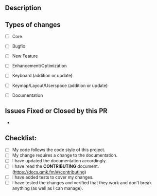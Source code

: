 <!--- Provide a general summary of your changes in the Title above -->

<!--- This template is entirely option and can be removed, but is here to help both you and us. -->
<!--- This text and anything on lines wrapped like this one will not show up in the final text. This text is to help us and you. -->

## Description
<!--- Describe your changes in detail -->

## Types of changes
<!--- What types of changes does your code introduce? Put an `x` in all the boxes that apply: -->
- [ ] Core
- [ ] Bugfix
- [ ] New Feature
- [ ] Enhancement/Optimization
- [ ] Keyboard (addition or update)
- [ ] Keymap/Layout/Userspace (addition or update)
- [ ] Documentation


## Issues Fixed or Closed by this PR

* 

## Checklist:
<!--- Go over all the following points, and put an `x` in all the boxes that apply. -->
<!--- If you're unsure about any of these, don't hesitate to ask. We're here to help! -->
- [ ] My code follows the code style of this project.
- [ ] My change requires a change to the documentation.
- [ ] I have updated the documentation accordingly.
- [ ] I have read the **CONTRIBUTING** document. (https://docs.qmk.fm/#/contributing)
- [ ] I have added tests to cover my changes.
- [ ] I have tested the changes and verified that they work and don't break anything (as well as I can manage).
